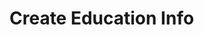 # Create Education Info

<api-endpoint openapi-path="../openapi.json" endpoint="/user/education" method="post"/>